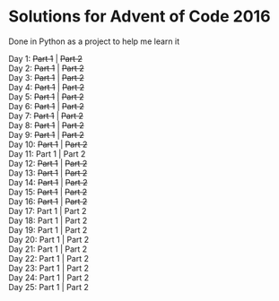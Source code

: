 # Solutions for Advent of Code 2016

Done in Python as a project to help me learn it

Day 1: ~~Part 1~~ | ~~Part 2~~  
Day 2: ~~Part 1~~ | ~~Part 2~~  
Day 3: ~~Part 1~~ | ~~Part 2~~  
Day 4: ~~Part 1~~ | ~~Part 2~~  
Day 5: ~~Part 1~~ | ~~Part 2~~  
Day 6: ~~Part 1~~ | ~~Part 2~~  
Day 7: ~~Part 1~~ | ~~Part 2~~  
Day 8: ~~Part 1~~ | ~~Part 2~~  
Day 9: ~~Part 1~~ | ~~Part 2~~  
Day 10: ~~Part 1~~ | ~~Part 2~~  
Day 11: Part 1 | Part 2  
Day 12: ~~Part 1~~ | ~~Part 2~~  
Day 13: ~~Part 1~~ | ~~Part 2~~  
Day 14: ~~Part 1~~ | ~~Part 2~~  
Day 15: ~~Part 1~~ | ~~Part 2~~  
Day 16: ~~Part 1~~ | ~~Part 2~~  
Day 17: Part 1 | Part 2  
Day 18: Part 1 | Part 2  
Day 19: Part 1 | Part 2  
Day 20: Part 1 | Part 2  
Day 21: Part 1 | Part 2  
Day 22: Part 1 | Part 2  
Day 23: Part 1 | Part 2  
Day 24: Part 1 | Part 2  
Day 25: Part 1 | Part 2  
